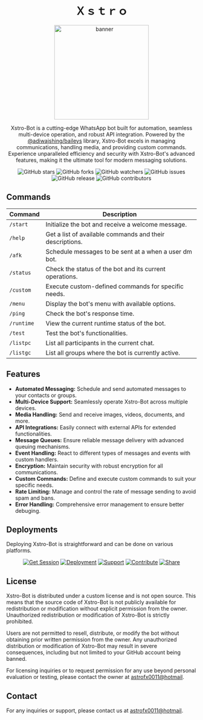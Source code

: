 <h1 align="center"> Ｘｓｔｒｏ </h1>
<p align="center">
  <img src="https://github.com/AstroFx0011/Xstro-Bot/assets/173537772/dbde73e9-363e-4b10-8252-8a01e7cf6f7a" alt="banner" width="250">
</p>

<p align="center">
  Xstro-Bot is a cutting-edge WhatsApp bot built for automation, seamless multi-device operation, and robust API integration. Powered by the <a href="https://github.com/adiwajshing/Baileys">@adiwajshing/baileys</a> library, Xstro-Bot excels in managing communications, handling media, and providing custom commands. Experience unparalleled efficiency and security with Xstro-Bot's advanced features, making it the ultimate tool for modern messaging solutions.
</p>

<p align="center">
  <img src="https://img.shields.io/github/stars/AstroFx0011/Xstro-Bot?style=for-the-badge" alt="GitHub stars">
  <img src="https://img.shields.io/github/forks/AstroFx0011/Xstro-Bot?style=for-the-badge" alt="GitHub forks">
  <img src="https://img.shields.io/github/watchers/AstroFx0011/Xstro-Bot?style=for-the-badge" alt="GitHub watchers">
  <img src="https://img.shields.io/github/issues/AstroFx0011/Xstro-Bot?style=for-the-badge" alt="GitHub issues">
  <img src="https://img.shields.io/github/v/release/AstroFx0011/Xstro-Bot?style=for-the-badge" alt="GitHub release">
  <img src="https://img.shields.io/github/contributors/AstroFx0011/Xstro-Bot?style=for-the-badge" alt="GitHub contributors">
</p>

## Commands

| Command    | Description                                              |
| ---------- | -------------------------------------------------------- |
| `/start`   | Initialize the bot and receive a welcome message.        |
| `/help`    | Get a list of available commands and their descriptions. |
| `/afk`     | Schedule messages to be sent at a when a user dm bot.    |
| `/status`  | Check the status of the bot and its current operations.  |
| `/custom`  | Execute custom-defined commands for specific needs.      |
| `/menu`    | Display the bot's menu with available options.           |
| `/ping`    | Check the bot's response time.                           |
| `/runtime` | View the current runtime status of the bot.              |
| `/test`    | Test the bot's functionalities.                          |
| `/listpc`  | List all participants in the current chat.               |
| `/listgc`  | List all groups where the bot is currently active.       |

## Features

- **Automated Messaging:** Schedule and send automated messages to your contacts or groups.
- **Multi-Device Support:** Seamlessly operate Xstro-Bot across multiple devices.
- **Media Handling:** Send and receive images, videos, documents, and more.
- **API Integrations:** Easily connect with external APIs for extended functionalities.
- **Message Queues:** Ensure reliable message delivery with advanced queuing mechanisms.
- **Event Handling:** React to different types of messages and events with custom handlers.
- **Encryption:** Maintain security with robust encryption for all communications.
- **Custom Commands:** Define and execute custom commands to suit your specific needs.
- **Rate Limiting:** Manage and control the rate of message sending to avoid spam and bans.
- **Error Handling:** Comprehensive error management to ensure better debuging.

## Deployments

Deploying Xstro-Bot is straightforward and can be done on various platforms.

<p align="center">
  <a href='https://hermit.koyeb.app/qr' target="_blank"><img alt='Get Session' src='https://img.shields.io/badge/Get_Session-100000?style=for-the-badge&logo=qrcode&logoColor=white&labelColor=blue&color=blue'/></a>
  <a href='#' target="_blank"><img alt='Deployment' src='https://img.shields.io/badge/Deployment-100000?style=for-the-badge&logo=rocket&logoColor=white&labelColor=blue&color=blue'/></a>
  <a href='#' target="_blank"><img alt='Support' src='https://img.shields.io/badge/Get Support-100000?style=for-the-badge&logo=lifebuoy&logoColor=white&labelColor=blue&color=blue'/></a>
  <a href='#' target="_blank"><img alt='Contribute' src='https://img.shields.io/badge/Contribute-100000?style=for-the-badge&logo=github&logoColor=white&labelColor=blue&color=blue'/></a>
  <a href='#' target="_blank"><img alt='Share' src='https://img.shields.io/badge/Fork Repo-100000?style=for-the-badge&logo=share&logoColor=white&labelColor=blue&color=blue'/></a>
</p>

## License

Xstro-Bot is distributed under a custom license and is not open source. This means that the source code of Xstro-Bot is not publicly available for redistribution or modification without explicit permission from the owner. Unauthorized redistribution or modification of Xstro-Bot is strictly prohibited.

Users are not permitted to resell, distribute, or modify the bot without obtaining prior written permission from the owner. Any unauthorized distribution or modification of Xstro-Bot may result in severe consequences, including but not limited to your GitHub account being banned.

For licensing inquiries or to request permission for any use beyond personal evaluation or testing, please contact the owner at [astrofx0011@hotmail](mailto:astrofx0011@hotmail).

## Contact

For any inquiries or support, please contact us at [astrofx0011@hotmail](mailto:astrofx0011@hotmail).
